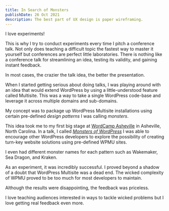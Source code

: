 ```yaml
---
title: In Search of Monsters
publishDate: 26 Oct 2021
description: The best part of UX design is paper wireframing.
---
```


<!-- ![Sailboat being shipped overland](/assets/dents/kylebondo.com-semper-gumby-1200x750.png) -->

I love experiments!

This is why I try to conduct experiments every time I pitch a conference talk. Not only does teaching a difficult topic the fastest way to master it yourself but conferences are perfect little laboratories. There is nothing like a conference talk for streamlining an idea, testing its validity, and gaining instant feedback.

In most cases, the crazier the talk idea, the better the presentation.

When I started getting serious about doing talks, I was playing around with an idea that would extend WordPress by using a little-understood feature called Multisite. This was a way to take a single WordPress code-base and leverage it across multiple domains and sub-domains.

My concept was to package up WordPress Multisite installations using certain pre-defined _design patterns_ I was calling _monsters_.

This idea took me to my first big stage at <a href="http://wordpress.tv/2015/09/30/kyle-bondo-monsters-of-wordpress/" target="_blank" rel="noopener">WordCamp Asheville</a> in Asheville, North Carolina. In a talk, I called <a href="http://wordpress.tv/2015/09/30/kyle-bondo-monsters-of-wordpress/" target="_blank">_Monsters of WordPress_</a> I was able to encourage other WordPress developers to explore the possibility of creating turn-key website solutions using pre-defined WPMU sites.

I even had different monster names for each pattern such as Wakemaker, Sea Dragon, and Kraken.

As an experiment, it was incredibly successful. I proved beyond a shadow of a doubt that WordPress Multisite was a dead end. The wicked complexity of WPMU proved to be too much for most developers to maintain.

Although the results were disappointing, the feedback was priceless.

I love teaching audiences interested in ways to tackle wicked problems but I love getting real feedback even more.
